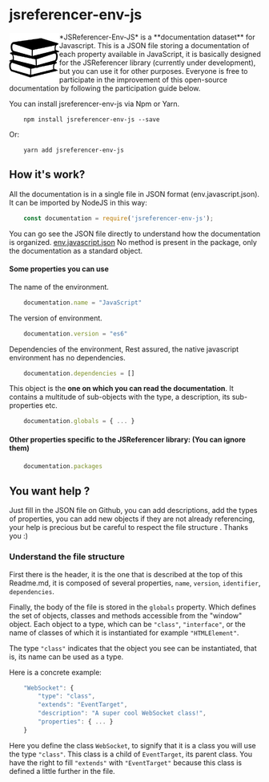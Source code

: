 # jsreferencer-env-js
<img src="./books-stack-of-three.svg" style="display:inline-block;width:100px;float:left"/>
*JSReferencer-Env-JS* is a **documentation dataset** for Javascript.
This is a JSON file storing a documentation of each property available in JavaScript, it is basically designed for the JSReferencer library (currently under development), but you can use it for other purposes.
Everyone is free to participate in the improvement of this open-source documentation by following the participation guide below.

You can install jsreferencer-env-js via Npm or Yarn.
```shell
    npm install jsreferencer-env-js --save
```
Or:
```shell
    yarn add jsreferencer-env-js
```
## How it's work?
All the documentation is in a single file in JSON format (env.javascript.json).
It can be imported by NodeJS in this way:
```JavaScript
    const documentation = require('jsreferencer-env-js');
```
You can go see the JSON file directly to understand how the documentation is organized.
[env.javascript.json](https://github.com/log4b0at/jsreferencer-env-js/blob/master/env.javascript.json)
No method is present in the package, only the documentation as a standard object.
#### Some properties you can use
The name of the environment.
```JavaScript
    documentation.name = "JavaScript"
```
The version of environment.
```JavaScript
    documentation.version = "es6"
```
Dependencies of the environment, Rest assured, the native javascript environment has no dependencies.
```JavaScript
    documentation.dependencies = []
```
This object is the **one on which you can read the documentation**. It contains a multitude of sub-objects with the type, a description, its sub-properties etc.
```JavaScript
    documentation.globals = { ... }
```
#### Other properties specific to the JSReferencer library: (You can ignore them)
```JavaScript
    documentation.packages
```
## You want help ?

Just fill in the JSON file on Github, you can add descriptions, add the types of properties, you can add new objects if they are not already referencing, your help is precious but be careful to respect the file structure . Thanks you :)
### Understand the file structure
First there is the header, it is the one that is described at the top of this Readme.md, it is composed of several properties, `name`, `version`, `identifier`, `dependencies`.

Finally, the body of the file is stored in the `globals` property. Which defines the set of objects, classes and methods accessible from the "window" object.
Each object to a type, which can be `"class"`, `"interface"`, or the name of classes of which it is instantiated for example `"HTMLElement"`.

The type `"class"` indicates that the object you see can be instantiated, that is, its name can be used as a type.

Here is a concrete example:
```JavaScript
    "WebSocket": {
    	"type": "class",
    	"extends": "EventTarget",
    	"description": "A super cool WebSocket class!",
    	"properties": { ... }
    }
```
    
Here you define the class `WebSocket`, to signify that it is a class you will use the type `"class"`.
This class is a child of `EventTarget`, its parent class.
You have the right to fill `"extends"` with `"EventTarget"` because this class is defined a little further in the file.
